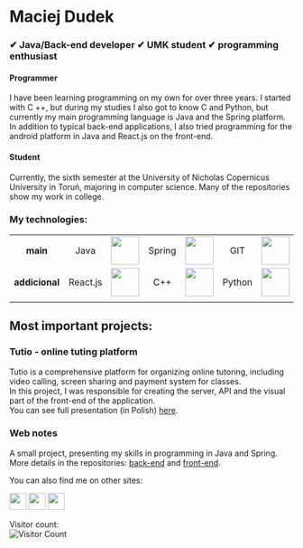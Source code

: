 # Maciej Dudek
### ✔ Java/Back-end developer ✔ UMK student ✔ programming enthusiast

#### Programmer
I have been learning programming on my own for over three years. I started with C ++, but during my studies I also got to know C and Python, but currently my main programming language is Java and the Spring platform. In addition to typical back-end applications, I also tried programming for the android platform in Java and React.js on the front-end.

#### Student
Currently, the sixth semester at the University of Nicholas Copernicus University in Toruń, majoring in computer science. Many of the repositories show my work in college.

### My technologies:  

|     |    |    |    |    |    |    |
|:---:|:--:|:--:|:--:|:--:|:--:|:--:|
| __main__ | Java | <img src="https://freepngimg.com/download/java/3-2-java-free-download-png.png" height="50"/> | Spring | <img src="https://docs.spring.io/spring/docs/current/spring-framework-reference/pdf/favicon.ico" height="50" /> | GIT | <img src="https://www.linuxjournal.com/sites/default/files/styles/360_250/public/nodeimage/story/git-icon.png?itok=w7zB9vuE" height="50" /> |
| __addicional__ | React.js | <img src="https://miro.medium.com/fit/c/184/184/1*K0a7xINk0RM5gfXGSN68cw.png" height="50" /> | C++ | <img src="https://piyotr.com/images/svg/cpp_icon.svg" height="50" /> | Python | <img src="https://www.python.org/static/apple-touch-icon-144x144-precomposed.png" width="50" /> |
|     |    |    |    |    |    |    |

## Most important projects:

### Tutio - online tuting platform
Tutio is a comprehensive platform for organizing online tutoring, including video calling, screen sharing and payment system for classes.  
In this project, I was responsible for creating the server, API and the visual part of the front-end of the application.  
You can see full presentation (in Polish) [here](https://www.youtube.com/watch?v=K2OD6eTyO0c&feature=emb_title).

### Web notes
A small project, presenting my skills in programming in Java and Spring.  
More details in the repositories: [back-end](https://github.com/DuDiiC/web-notes) and [front-end](https://github.com/DuDiiC/web-notes-front).

You can also find me on other sites:

[<img src="https://pngimg.com/uploads/linkedIn/linkedIn_PNG38.png" width="30" height="30">](https://www.linkedin.com/in/maciejdudek96/)
[<img src="https://www.freepngimg.com/download/facebook/64896-media-computer-icons-logo-of-embassy-facebook.png" width="30" height="30">](https://www.facebook.com/DuDiiCc/)
[<img src="https://i.stack.imgur.com/CE5lz.png" width="30" height="30">](https://stackoverflow.com/users/8653765/m-dudek)


Visitor count:  
![Visitor Count](https://profile-counter.glitch.me/DuDiiC/count.svg)
